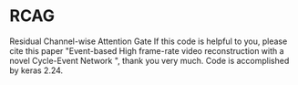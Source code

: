 # RCAG
Residual Channel-wise Attention Gate 
If this code is helpful to you, please cite this paper "Event-based High frame-rate video reconstruction with a novel Cycle-Event Network ", thank you very much.
Code is accomplished by keras 2.24.
